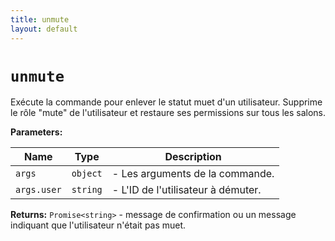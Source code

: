 ```yaml
---
title: unmute
layout: default
---
```


# `unmute`

Exécute la commande pour enlever le statut muet d'un utilisateur. Supprime le rôle "mute" de l'utilisateur et restaure ses permissions sur tous les salons.

**Parameters:**

| Name | Type | Description |
| ---- | ---- | ----------- |
| `args` | `object` | - Les arguments de la commande. |
| `args.user` | `string` | - L'ID de l'utilisateur à démuter. |

**Returns:** `Promise<string>` - message de confirmation ou un message indiquant que l'utilisateur n'était pas muet.


